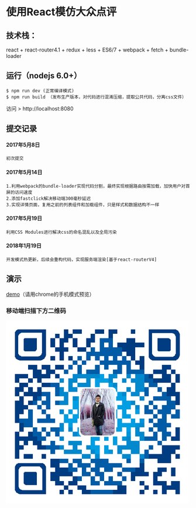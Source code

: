 # 使用React模仿大众点评

## 技术栈：
react + react-router4.1 + redux + less + ES6/7 + webpack + fetch + bundle-loader

## 运行（nodejs 6.0+）
```
$ npm run dev (正常编译模式)
$ npm run build （发布生产版本，对代码进行混淆压缩，提取公共代码，分离css文件）
```
访问 > http://localhost:8080

## 提交记录

#### 2017年5月8日
```
初次提交
```
#### 2017年5月14日
```
1.利用webpack的bundle-loader实现代码分割，最终实现根据路由按需加载，加快用户对首屏的访问速度
2.添加fastclick解决移动端300毫秒延迟
3.实现详情页面，复用之前的列表组件和加载组件，只是样式和数据结构不一样
```
#### 2017年5月19日
```
利用CSS Modules进行解决css的命名混乱以及全局污染
```
#### 2018年1月19日
```
开发模式热更新，后续会重构代码，实现服务端渲染[基于react-routerV4]
```

## 演示
[demo](http://dianping.sunyangjie.com/)（请用chrome的手机模式预览）

### 移动端扫描下方二维码
![](./doc/images/demo_code.png)